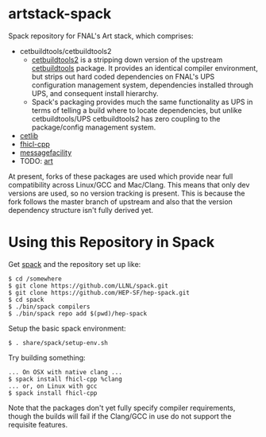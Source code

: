 # artstack-spack
Spack repository for FNAL's Art stack, which comprises:

- cetbuildtools/cetbuildtools2
  - [cetbuildtools2](https://github.com/drbenmorgan/cetbuildtools2.git) is
    a stripping down version of the upstream [cetbuildtools](https://cdcvs.fnal.gov/redmine/projects/cetbuildtools)
    package. It provides an identical compiler environment, but strips out
    hard coded dependencies on FNAL's UPS configuration management system,
    dependencies installed through UPS, and consequent install hierarchy.
  - Spack's packaging provides much the same functionality as UPS in terms
    of telling a build where to locate dependencies, but unlike cetbuildtools/UPS
    cetbuildtools2 has zero coupling to the package/config management system.
- [cetlib](https://github.com/drbenmorgan/fnal-cetlib/tree/feature/modern-cmake)
- [fhicl-cpp](https://github.com/drbenmorgan/fnal-fhicl-cpp/tree/feature/modern-cmake)
- [messagefacility](https://github.com/drbenmorgan/fnal-messagefacility/tree/feature/modern-cmake)
- TODO: [art](https://cdcvs.fnal.gov/redmine/projects/art)

At present, forks of these packages are used which provide near full compatibility
across Linux/GCC and Mac/Clang. This means that only dev versions are used, so no
version tracking is present. This is because the fork follows the master branch
of upstream and also that the version dependency structure isn't fully derived
yet.

Using this Repository in Spack
==============================
Get [spack](https://github.com/llnk/spack) and the repository set up like:

```console
$ cd /somewhere
$ git clone https://github.com/LLNL/spack.git
$ git clone https://github.com/HEP-SF/hep-spack.git
$ cd spack
$ ./bin/spack compilers
$ ./bin/spack repo add $(pwd)/hep-spack
```

Setup the basic spack environment:

```console
$ . share/spack/setup-env.sh
```

Try building something:

```console
... On OSX with native clang ...
$ spack install fhicl-cpp %clang
... or, on Linux with gcc
$ spack install fhicl-cpp
```

Note that the packages don't yet fully specify compiler requirements,
though the builds will fail if the Clang/GCC in use do not support
the requisite features.

